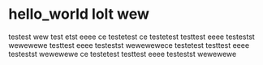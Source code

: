 # hello_world lolt wew
testest wew
test
etst eeee 
ce
testetest ce
testetest
testtest
eeee
testestst
wewewewe
testtest
eeee
testestst
wewewewece
testetest
testtest
eeee
testestst
wewewewe
ce
testetest
testtest
eeee
testestst
wewewewe
